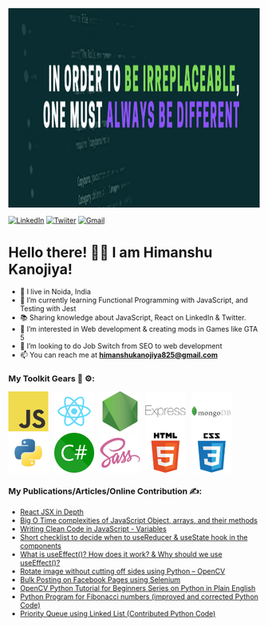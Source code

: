 <img src="https://raw.githubusercontent.com/HimanshuKanojiya/HimanshuKanojiya/main/images/readmePoster.png" style="width:100%; height:10vh;"/>


[![LinkedIn](https://img.shields.io/badge/LinkedIn-Himanshu%20Kanojiya-%238c52ff?style=for-the-badge&logo=linkedin)](https://www.linkedin.com/in/himanshukanojiya98/) 
[![Twiiter](https://img.shields.io/badge/Twitter-Himanshu%20Kanojiya-%238c52ff?style=for-the-badge&logo=twitter)](https://twitter.com/himanshuanon) 
[![Gmail](https://img.shields.io/badge/Gmail-Himanshu%20Kanojiya-%238c52ff?style=for-the-badge&logo=gmail)](mailto:himanshukanojiya825@gmail.com) 


# Hello there! 👋🏻 I am Himanshu Kanojiya!

- :house_with_garden: I live in Noida, India
- 🌱 I’m currently learning Functional Programming with JavaScript, and Testing with Jest
- :books: Sharing knowledge about JavaScript, React on LinkedIn & Twitter.
- 👀 I’m interested in Web development & creating mods in Games like GTA 5
- 💞️ I’m looking to do Job Switch from SEO to web development
- 📫 You can reach me at **himanshukanojiya825@gmail.com**


### My Toolkit Gears :toolbox: :gear::
<p>
<img height="80" src="https://raw.githubusercontent.com/github/explore/80688e429a7d4ef2fca1e82350fe8e3517d3494d/topics/javascript/javascript.png" alt="JavaScript"/>
  &nbsp;
<img height="80" src="https://raw.githubusercontent.com/github/explore/80688e429a7d4ef2fca1e82350fe8e3517d3494d/topics/react/react.png" alt="React JS" />
  &nbsp;
<img height="80" src="https://raw.githubusercontent.com/github/explore/80688e429a7d4ef2fca1e82350fe8e3517d3494d/topics/nodejs/nodejs.png" alt="Node JS" />
  &nbsp;
<img height="80" src="https://raw.githubusercontent.com/github/explore/80688e429a7d4ef2fca1e82350fe8e3517d3494d/topics/express/express.png" alt="Express JS" />
  &nbsp;
<img height="80" src="https://raw.githubusercontent.com/github/explore/80688e429a7d4ef2fca1e82350fe8e3517d3494d/topics/mongodb/mongodb.png" alt="MongoDB" />
  &nbsp;
<img height="80" src="https://raw.githubusercontent.com/github/explore/80688e429a7d4ef2fca1e82350fe8e3517d3494d/topics/python/python.png" alt="Python" />
  &nbsp;
<img height="80" src="https://raw.githubusercontent.com/github/explore/80688e429a7d4ef2fca1e82350fe8e3517d3494d/topics/csharp/csharp.png" alt="C#" />
  &nbsp;
<img height="80" src="https://raw.githubusercontent.com/github/explore/80688e429a7d4ef2fca1e82350fe8e3517d3494d/topics/sass/sass.png" alt="SaaS Preprocessor" />
  &nbsp;
<img height="80" src="https://raw.githubusercontent.com/github/explore/80688e429a7d4ef2fca1e82350fe8e3517d3494d/topics/html/html.png" alt="html5" />
&nbsp;
<img height="80" src="https://raw.githubusercontent.com/github/explore/80688e429a7d4ef2fca1e82350fe8e3517d3494d/topics/css/css.png" alt="CSS" />
</p>
  
### My Publications/Articles/Online Contribution :writing_hand::
- <a href="https://dev.to/himanshukanojiya/react-jsx-in-depth-3dhj">
  React JSX in Depth</a>
- <a href="https://dev.to/himanshukanojiya/big-o-time-complexities-of-javascript-object-arrays-and-their-methods-5gpk">
  Big O Time complexities of JavaScript Object, arrays, and their methods</a>
- <a href="https://dev.to/himanshukanojiya/clean-code-in-javascript-variables-11kh">
  Writing Clean Code in JavaScript - Variables</a>
- <a href="https://dev.to/himanshukanojiya/short-checklist-to-decide-when-to-usereducer-usestate-hook-in-the-components-ooj">
  Short checklist to decide when to useReducer & useState hook in the components</a>
- <a href="https://dev.to/himanshukanojiya/what-is-useeffect-how-does-it-work-why-should-we-use-useeffect-way-to-use-it-147g">
  What is useEffect()? How does it work? & Why should we use useEffect()?</a>
- <a href="https://www.geeksforgeeks.org/rotate-image-without-cutting-off-sides-using-python-opencv/">
  Rotate image without cutting off sides using Python – OpenCV</a>
- <a href="https://www.geeksforgeeks.org/bulk-posting-on-facebook-pages-using-selenium/">
  Bulk Posting on Facebook Pages using Selenium</a>
- <a href="https://himanshukanojiya825.medium.com/opencv-python-tutorial-for-beginners-part-1-7639496e98a">
  OpenCV Python Tutorial for Beginners Series on Python in Plain English</a>
- <a href="https://www.geeksforgeeks.org/python-program-for-program-for-fibonacci-numbers-2/">
  Python Program for Fibonacci numbers (improved and corrected Python Code)</a>
- <a href="https://www.geeksforgeeks.org/priority-queue-using-linked-list/">
  Priority Queue using Linked List (Contributed Python Code)</a>

